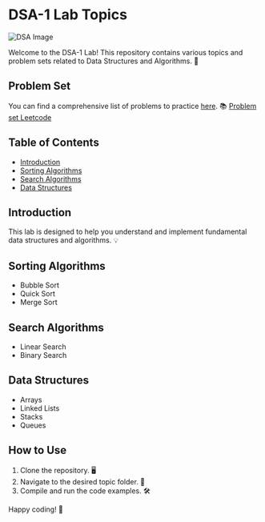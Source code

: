 # DSA-1 Lab Topics

![DSA Image](https://media.geeksforgeeks.org/wp-content/uploads/20240213174747/dsa-new.webp) <!-- Replace with an actual image URL -->

Welcome to the DSA-1 Lab! This repository contains various topics and problem sets related to Data Structures and Algorithms. 🚀

## Problem Set

You can find a comprehensive list of problems to practice [here](https://cses.fi/problemset/list/). 📚
[Problem set Leetcode](https://docs.google.com/document/d/1gJ9FZStrHmfAKOSjJLL_Yz-Z4EUr8TjnWf57TKTbO40/edit?tab=t.0)

## Table of Contents

- [Introduction](#introduction)
- [Sorting Algorithms](#sorting-algorithms)
- [Search Algorithms](#search-algorithms)
- [Data Structures](#data-structures)

## Introduction

This lab is designed to help you understand and implement fundamental data structures and algorithms. 💡

## Sorting Algorithms

- Bubble Sort
- Quick Sort
- Merge Sort

## Search Algorithms

- Linear Search
- Binary Search

## Data Structures

- Arrays
- Linked Lists
- Stacks
- Queues

## How to Use

1. Clone the repository. 🖥️
2. Navigate to the desired topic folder. 📂
3. Compile and run the code examples. 🛠️

Happy coding! 🎉

